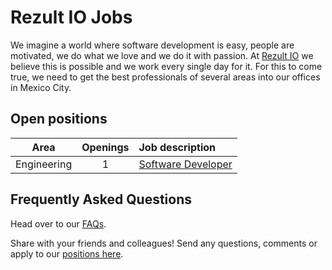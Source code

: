 # Rezult IO Jobs

We imagine a world where software development is easy, people are motivated, we do what we love and we do it with passion. At [Rezult IO](https://rezult.io/) we believe this is possible and we work every single day for it. For this to come true, we need to get the best professionals of several areas into our offices in Mexico City.

## Open positions

| Area        | Openings | Job description                                  |
| ----        | :------: | :-------------------------------------------     |
| Engineering | 1        | [Software Developer](jobs/software-developer.md) |

## Frequently Asked Questions

Head over to our [FAQs](faq.md).

Share with your friends and colleagues! Send any questions, comments or apply to our [positions here](mailto:careers@rezult.io).
